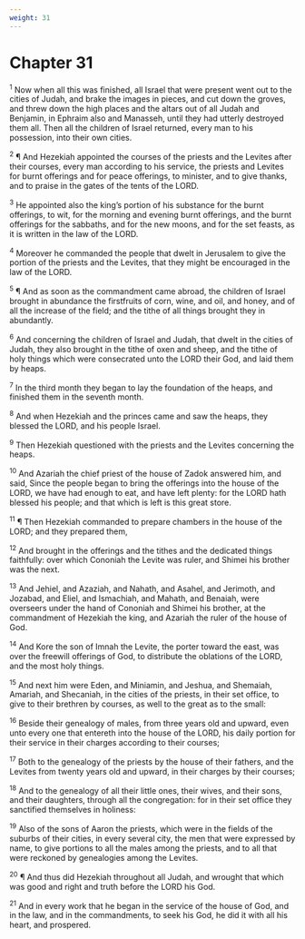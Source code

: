 ```yaml
---
weight: 31
---
```


# Chapter 31

<sup>1</sup> Now when all this was finished, all Israel that were present went out to the cities of Judah, and brake the images in pieces, and cut down the groves, and threw down the high places and the altars out of all Judah and Benjamin, in Ephraim also and Manasseh, until they had utterly destroyed them all. Then all the children of Israel returned, every man to his possession, into their own cities. 

<sup>2</sup> ¶ And Hezekiah appointed the courses of the priests and the Levites after their courses, every man according to his service, the priests and Levites for burnt offerings and for peace offerings, to minister, and to give thanks, and to praise in the gates of the tents of the LORD. 

<sup>3</sup> He appointed also the king’s portion of his substance for the burnt offerings, to wit, for the morning and evening burnt offerings, and the burnt offerings for the sabbaths, and for the new moons, and for the set feasts, as it is written in the law of the LORD. 

<sup>4</sup> Moreover he commanded the people that dwelt in Jerusalem to give the portion of the priests and the Levites, that they might be encouraged in the law of the LORD. 

<sup>5</sup> ¶ And as soon as the commandment came abroad, the children of Israel brought in abundance the firstfruits of corn, wine, and oil, and honey, and of all the increase of the field; and the tithe of all things brought they in abundantly. 

<sup>6</sup> And concerning the children of Israel and Judah, that dwelt in the cities of Judah, they also brought in the tithe of oxen and sheep, and the tithe of holy things which were consecrated unto the LORD their God, and laid them by heaps. 

<sup>7</sup> In the third month they began to lay the foundation of the heaps, and finished them in the seventh month. 

<sup>8</sup> And when Hezekiah and the princes came and saw the heaps, they blessed the LORD, and his people Israel. 

<sup>9</sup> Then Hezekiah questioned with the priests and the Levites concerning the heaps. 

<sup>10</sup> And Azariah the chief priest of the house of Zadok answered him, and said, Since the people began to bring the offerings into the house of the LORD, we have had enough to eat, and have left plenty: for the LORD hath blessed his people; and that which is left is this great store. 

<sup>11</sup> ¶ Then Hezekiah commanded to prepare chambers in the house of the LORD; and they prepared them, 

<sup>12</sup> And brought in the offerings and the tithes and the dedicated things faithfully: over which Cononiah the Levite was ruler, and Shimei his brother was the next. 

<sup>13</sup> And Jehiel, and Azaziah, and Nahath, and Asahel, and Jerimoth, and Jozabad, and Eliel, and Ismachiah, and Mahath, and Benaiah, were overseers under the hand of Cononiah and Shimei his brother, at the commandment of Hezekiah the king, and Azariah the ruler of the house of God. 

<sup>14</sup> And Kore the son of Imnah the Levite, the porter toward the east, was over the freewill offerings of God, to distribute the oblations of the LORD, and the most holy things. 

<sup>15</sup> And next him were Eden, and Miniamin, and Jeshua, and Shemaiah, Amariah, and Shecaniah, in the cities of the priests, in their set office, to give to their brethren by courses, as well to the great as to the small: 

<sup>16</sup> Beside their genealogy of males, from three years old and upward, even unto every one that entereth into the house of the LORD, his daily portion for their service in their charges according to their courses; 

<sup>17</sup> Both to the genealogy of the priests by the house of their fathers, and the Levites from twenty years old and upward, in their charges by their courses; 

<sup>18</sup> And to the genealogy of all their little ones, their wives, and their sons, and their daughters, through all the congregation: for in their set office they sanctified themselves in holiness: 

<sup>19</sup> Also of the sons of Aaron the priests, which were in the fields of the suburbs of their cities, in every several city, the men that were expressed by name, to give portions to all the males among the priests, and to all that were reckoned by genealogies among the Levites. 

<sup>20</sup> ¶ And thus did Hezekiah throughout all Judah, and wrought that which was good and right and truth before the LORD his God. 

<sup>21</sup> And in every work that he began in the service of the house of God, and in the law, and in the commandments, to seek his God, he did it with all his heart, and prospered. 


